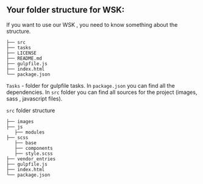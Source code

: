 ## Your folder structure for WSK:
	
If you want to use our WSK , you need to know something about the structure.

	
```
├── src
├── tasks
├── LICENSE
├── README.md
├── gulpfile.js
├── index.html
└── package.json

```

`Tasks` - folder for gulpfile tasks.
In `package.json` you can find all the dependencies.
In `src` folder you can find all sources for the project (images, sass , javascript files).

`src` folder structure

```
├── images
├── js
   ├── modules
├── scss
   ├── base
   ├── components
   ├── style.scss
├── vendor_entries
├── gulpfile.js
├── index.html
└── package.json

```




